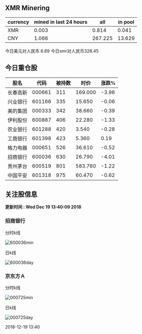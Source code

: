 ## XMR Minering

|currency|mined in last 24 hours|all|in pool|
|---|---|---|---|
|XMR|0.003|0.814|0.041|
|CNY|1.066|267.225|13.629|

今日美元对人民币 6.89	今日xmr对人民币328.45


## 今日重仓股 

|股名|代码|被持数|时价|涨跌%|
|---|---|---|---|---|
|长春高新|000661|311|169.000|-3.96|
|兴业银行|601166|335|15.650|-0.06|
|美的集团|000333|342|38.660|-0.39|
|伊利股份|600887|406|22.280|-1.33|
|农业银行|601288|420|3.540|-0.28|
|工商银行|601398|423|5.360|0.19|
|格力电器|000651|526|36.610|-0.52|
|招商银行|600036|630|26.790|-4.01|
|贵州茅台|600519|801|583.760|-1.22|
|中国平安|601318|975|60.470|-0.62|

## 关注股信息
**更新时间 : Wed Dec 19 13:40:09 2018**
### 招商银行 
分时k线

![600036min](http://image.sinajs.cn/newchart/min/n/sh600036.gif)

日k线

![600036day](http://image.sinajs.cn/newchart/daily/n/sh600036.gif)

### 京东方Ａ 
分时k线

![000725min](http://image.sinajs.cn/newchart/min/n/sz000725.gif)

日k线

![000725day](http://image.sinajs.cn/newchart/daily/n/sz000725.gif)

2018-12-19 13:40